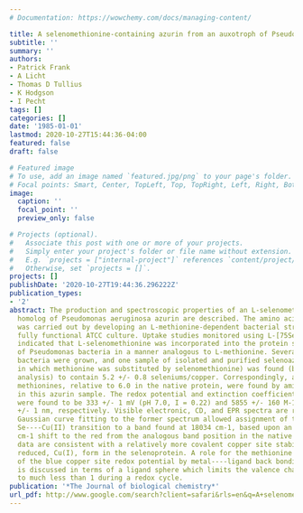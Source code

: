 ```yaml
---
# Documentation: https://wowchemy.com/docs/managing-content/

title: A selenomethionine-containing azurin from an auxotroph of Pseudomonas aeruginosa
subtitle: ''
summary: ''
authors:
- Patrick Frank
- A Licht
- Thomas D Tullius
- K Hodgson
- I Pecht
tags: []
categories: []
date: '1985-01-01'
lastmod: 2020-10-27T15:44:36-04:00
featured: false
draft: false

# Featured image
# To use, add an image named `featured.jpg/png` to your page's folder.
# Focal points: Smart, Center, TopLeft, Top, TopRight, Left, Right, BottomLeft, Bottom, BottomRight.
image:
  caption: ''
  focal_point: ''
  preview_only: false

# Projects (optional).
#   Associate this post with one or more of your projects.
#   Simply enter your project's folder or file name without extension.
#   E.g. `projects = ["internal-project"]` references `content/project/deep-learning/index.md`.
#   Otherwise, set `projects = []`.
projects: []
publishDate: '2020-10-27T19:44:36.296222Z'
publication_types:
- '2'
abstract: The production and spectroscopic properties of an L-selenomethionine-containing
  homolog of Pseudomonas aeruginosa azurin are described. The amino acid substitution
  was carried out by developing an L-methionine-dependent bacterial strain from a
  fully functional ATCC culture. Uptake studies monitored using L-[75Se]methionine
  indicated that L-selenomethionine was incorporated into the protein synthetic pathway
  of Pseudomonas bacteria in a manner analogous to L-methionine. Several batches of
  bacteria were grown, and one sample of isolated and purified selenoazurin (azurin
  in which methionine was substituted by selenomethionine) was found (by neutron activation
  analysis) to contain 5.2 +/- 0.8 seleniums/copper. Correspondingly, a residual 0.35
  methionines, relative to 6.0 in the native protein, were found by amino acid analysis
  in this azurin sample. The redox potential and extinction coefficient of this selenoazurin
  were found to be 333 +/- 1 mV (pH 7.0, I = 0.22) and 5855 +/- 160 M-1 cm-1 at 626
  +/- 1 nm, respectively. Visible electronic, CD, and EPR spectra are reported and
  Gaussian curve fitting to the former spectrum allowed assignment of the selenomethionine
  Se----Cu(II) transition to a band found at 18034 cm-1, based upon an observed 450
  cm-1 shift to the red from the analogous band position in the native protein. The
  data are consistent with a relatively more covalent copper site stabilizing the
  reduced, Cu(I), form in the selenoprotein. A role for the methionine as a modulator
  of the blue copper site redox potential by metal----ligand back bonding from Cu(I)
  is discussed in terms of a ligand sphere which limits the valence change at copper
  to much less than 1 during a redox cycle.
publication: '*The Journal of biological chemistry*'
url_pdf: http://www.google.com/search?client=safari&rls=en&q=A+selenomethionine-containing+azurin+from+an+auxotroph+of+Pseudomonas+aeruginosa&ie=UTF-8&oe=UTF-8
---
```

